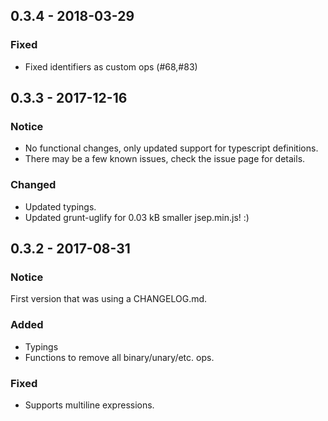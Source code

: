 ## 0.3.4 - 2018-03-29
### Fixed
- Fixed identifiers as custom ops (#68,#83)

## 0.3.3 - 2017-12-16
### Notice
- No functional changes, only updated support for typescript definitions.
- There may be a few known issues, check the issue page for details.
### Changed
- Updated typings.
- Updated grunt-uglify for 0.03 kB smaller jsep.min.js! :)

## 0.3.2 - 2017-08-31
### Notice
First version that was using a CHANGELOG.md.

### Added
- Typings
- Functions to remove all binary/unary/etc. ops.

### Fixed
- Supports multiline expressions. 






